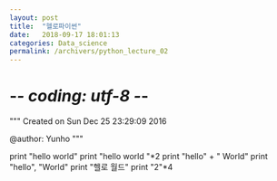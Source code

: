 ```yaml
---
layout: post
title:  "헬로파이썬"
date:   2018-09-17 18:01:13
categories: Data_science
permalink: /archivers/python_lecture_02
---
```

# -*- coding: utf-8 -*-
"""
Created on Sun Dec 25 23:29:09 2016

@author: Yunho
"""

print "hello world"
print "hello world "*2
print "hello" + " World"
print "hello", "World"
print "헬로 월드" 
print "2"*4
